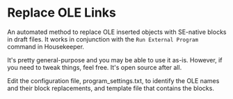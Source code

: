 # Replace OLE Links

An automated method to replace OLE inserted objects with SE-native blocks in draft files.  It works in conjunction with the `Run External Program` command in Housekeeper.

It's pretty general-purpose and you may be able to use it as-is.  However, if you need to tweak things, feel free.  It's open source after all.

Edit the configuration file, program_settings.txt, to identify the OLE names and their block replacements, and template file that contains the blocks.